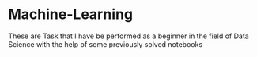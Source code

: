 # Machine-Learning
These are Task that I have be performed as a beginner in the field of Data Science with the help of some previously solved notebooks
